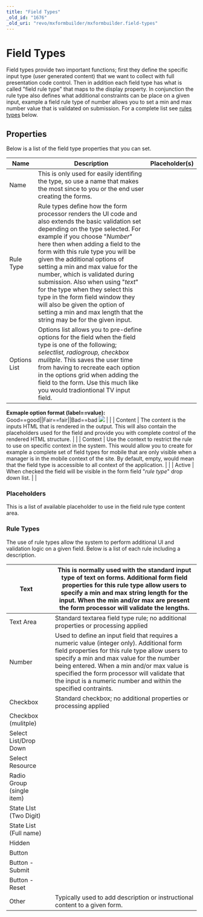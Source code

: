 ```yaml
---
title: "Field Types"
_old_id: "1676"
_old_uri: "revo/mxformbuilder/mxformbuilder.field-types"
---
```


# Field Types

 Field types provide two important functions; first they define the specific input type (user generated content) that we want to collect with full presentation code control. Then in addition each field type has what is called "field rule type" that maps to the display property. In conjunction the rule type also defines what additional constraints can be place on a given input, example a field rule type of number allows you to set a min and max number value that is validated on submission. For a complete list see [rules types](#ruletypes) below.

## Properties

 Below is a list of the field type properties that you can set.

 | **Name**     | **Description**                                                                                                                                                                                                                                                                                                                                                                                                                                                                                                                                                                  | **Placeholder(s)** |
 | ------------ | -------------------------------------------------------------------------------------------------------------------------------------------------------------------------------------------------------------------------------------------------------------------------------------------------------------------------------------------------------------------------------------------------------------------------------------------------------------------------------------------------------------------------------------------------------------------------------- | ------------------ |
 | Name         | This is only used for easily identifing the type, so use a name that makes the most since to you or the end user creating the forms.                                                                                                                                                                                                                                                                                                                                                                                                                                             |                    |
 | Rule Type    | Rule types define how the form processor renders the UI code and also extends the basic validation set depending on the type selected. For example if you choose "_Number_" here then when adding a field to the form with this rule type you will be given the additional options of setting a min and max value for the number, which is validated during submission. Also when using "_text_" for the type when they select this type in the form field window they will also be given the option of setting a min and max length that the string may be for the given input. |                    |
 | Options List | Options list allows you to pre-define options for the field when the field type is one of the following; _selectlist, radiogroup, checkbox mulitple_. This saves the user time from having to recreate each option in the options grid when adding the field to the form. Use this much like you would tradiontional TV input field.                                                                                                                                                                                                                                             |

**Exmaple option format (label==value):**
 Good==good||Fair==fair||Bad==bad
 ![](/download/attachments/73fcdf0007b17bddad5cc696dfe4eb85/Selection_030.png) |  |
| Content | The content is the inputs HTML that is rendered in the output. This will also contain the placeholders used for the field and provide you with complete control of the rendered HTML structure. |  |
| Context | Use the context to restrict the rule to use on specific context in the system. This would allow you to create for example a complete set of field types for mobile that are only visible when a manager is in the mobile context of the site. By default, empty, would mean that the field type is accessible to all context of the application. |  |
| Active | When checked the field will be visible in the form field "_rule type_" drop down list. |  |

### Placeholders

 This is a list of available placeholder to use in the field rule type content area.

### Rule Types

 The use of rule types allow the system to perform additional UI and validation logic on a given field. Below is a list of each rule including a description.

 | Text                      |     | This is normally used with the standard input type of text on forms. Additional form field properties for this rule type allow users to specify a min and max string length for the input. When the min and/or max are present the form processor will validate the lengths.                                                                               |
 | ------------------------- | --- | ---------------------------------------------------------------------------------------------------------------------------------------------------------------------------------------------------------------------------------------------------------------------------------------------------------------------------------------------------------- |
 | Text Area                 |     | Standard textarea field type rule; no additional properties or processing applied                                                                                                                                                                                                                                                                          |
 | Number                    |     | Used to define an input field that requires a numeric value (integer only). Additional form field properties for this rule type allow users to specify a min and max value for the number being entered. When a min and/or max value is specified the form processor will validate that the input is a numeric number and within the specified contraints. |
 | Checkbox                  |     | Standard checkbox; no additional properties or processing applied                                                                                                                                                                                                                                                                                          |
 | Checkbox (mulitple)       |     |                                                                                                                                                                                                                                                                                                                                                            |
 | Select List/Drop Down     |     |                                                                                                                                                                                                                                                                                                                                                            |
 | Select Resource           |     |                                                                                                                                                                                                                                                                                                                                                            |
 | Radio Group (single item) |     |                                                                                                                                                                                                                                                                                                                                                            |
 | State LIst (Two Digit)    |     |                                                                                                                                                                                                                                                                                                                                                            |
 | State List (Full name)    |     |                                                                                                                                                                                                                                                                                                                                                            |
 | Hidden                    |     |                                                                                                                                                                                                                                                                                                                                                            |
 | Button                    |     |                                                                                                                                                                                                                                                                                                                                                            |
 | Button - Submit           |     |                                                                                                                                                                                                                                                                                                                                                            |
 | Button - Reset            |     |                                                                                                                                                                                                                                                                                                                                                            |
 | Other                     |     | Typically used to add description or instructional content to a given form.                                                                                                                                                                                                                                                                                |